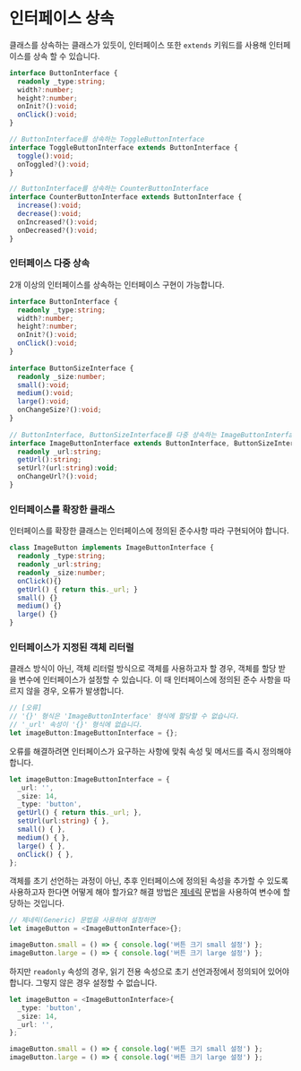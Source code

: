# 인터페이스 상속

클래스를 상속하는 클래스가 있듯이, 인터페이스 또한 `extends` 키워드를 사용해 인터페이스를 상속 할 수 있습니다. 

```typescript
interface ButtonInterface {
  readonly _type:string;
  width?:number;
  height?:number;
  onInit?():void;
  onClick():void;
}

// ButtonInterface를 상속하는 ToggleButtonInterface
interface ToggleButtonInterface extends ButtonInterface {
  toggle():void;
  onToggled?():void;
}

// ButtonInterface를 상속하는 CounterButtonInterface
interface CounterButtonInterface extends ButtonInterface {
  increase():void;
  decrease():void;
  onIncreased?():void;
  onDecreased?():void;
}
```

### 인터페이스 다중 상속

2개 이상의 인터페이스를 상속하는 인터페이스 구현이 가능합니다.

```typescript
interface ButtonInterface {
  readonly _type:string;
  width?:number;
  height?:number;
  onInit?():void;
  onClick():void;
}
​
interface ButtonSizeInterface {
  readonly _size:number;
  small():void;
  medium():void;
  large():void;
  onChangeSize?():void;
}
​
// ButtonInterface, ButtonSizeInterface를 다중 상속하는 ImageButtonInterface
interface ImageButtonInterface extends ButtonInterface, ButtonSizeInterface {
  readonly _url:string;
  getUrl():string;
  setUrl?(url:string):void;
  onChangeUrl?():void;
}
```

### 인터페이스를 확장한 클래스

인터페이스를 확장한 클래스는 인터페이스에 정의된 준수사항 따라 구현되어야 합니다.

```typescript
class ImageButton implements ImageButtonInterface {
  readonly _type:string;
  readonly _url:string;
  readonly _size:number;
  onClick(){}
  getUrl() { return this._url; }
  small() {}
  medium() {}
  large() {}
}
```

### 인터페이스가 지정된 객체 리터럴

클래스 방식이 아닌, 객체 리터럴 방식으로 객체를 사용하고자 할 경우, 객체를 할당 받을 변수에 인터페이스가 설정할 수 있습니다. 이 때 인터페이스에 정의된 준수 사항을 따르지 않을 경우, 오류가 발생합니다.

```typescript
// [오류]
// '{}' 형식은 'ImageButtonInterface' 형식에 할당할 수 없습니다.
// '_url' 속성이 '{}' 형식에 없습니다.
let imageButton:ImageButtonInterface = {};
```

오류를 해결하려면 인터페이스가 요구하는 사항에 맞춰 속성 및 메서드를 즉시 정의해야 합니다.

```typescript
let imageButton:ImageButtonInterface = {
  _url: '',
  _size: 14,
  _type: 'button',
  getUrl() { return this._url; },
  setUrl(url:string) { },
  small() { },
  medium() { },
  large() { },
  onClick() { },
};
```

객체를 초기 선언하는 과정이 아닌, 추후 인터페이스에 정의된 속성을 추가할 수 있도록 사용하고자 한다면 어떻게 해야 할가요? 해결 방법은 [제네릭](https://uid.gitbook.io/typescript/generics) 문법을 사용하여 변수에 할당하는 것입니다.

```typescript
// 제네릭(Generic) 문법을 사용하여 설정하면 
let imageButton = <ImageButtonInterface>{};

imageButton.small = () => { console.log('버튼 크기 small 설정') };
imageButton.large = () => { console.log('버튼 크기 large 설정') };
```

하지만 `readonly` 속성의 경우, 읽기 전용 속성으로 초기 선언과정에서 정의되어 있어야 합니다. 그렇지 않은 경우 설정할 수 없습니다.

```typescript
let imageButton = <ImageButtonInterface>{
  _type: 'button',
  _size: 14,
  _url: '',
};

imageButton.small = () => { console.log('버튼 크기 small 설정') };
imageButton.large = () => { console.log('버튼 크기 large 설정') };
```

